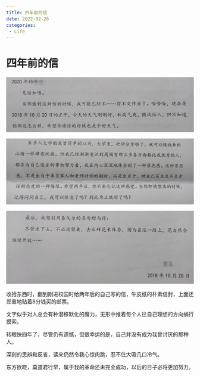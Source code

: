 ```yaml
---
title: 四年前的信
date: 2022-02-26
categories:
 - Life
---
```


<!---->

# 四年前的信

![img](./assets/asdasdas.jpeg)

![img](./assets/b&ek=1&kp=1&pt=0&bo=oA94BaAPeAURECc!&tl=1&vuin=1594624866&tm=1718107200&dis_t=1718108954&dis_k=789a9bf15d406bf2f9be7eb4b36e18a3&sce=50-1-1&rf=viewer_311.jpeg)

![img](./assets/b&ek=1&kp=1&pt=0&bo=oA8YBqAPGAYRECc!&tl=1&vuin=1594624866&tm=1718107200&dis_t=1718108954&dis_k=a296a1ed67b45926aa8139de93b48d2a&sce=50-1-1&rf=viewer_311.jpeg)

收拾东西时，翻到刚进校园时给两年后的自己写的信，牛皮纸的朴素信封，上面还郑重地贴着8分钱买的邮票。 

文字似乎对人总会有种潜移默化的魔力，无形中推着每个人往自己理想的方向蜗行摸索。 

转眼快四年了，尽管仍有遗憾，但很幸运的是，自己并没有成为我曾讨厌的那种人。 

深刻的思辨和反省，读来仍然令我心惊肉跳，忍不住大吸几口冷气。

东方欲晓，莫道君行早，属于我的革命还未完全成功，以后的日子必将更加努力。
